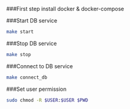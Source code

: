 ###First step install docker & docker-compose

###Start DB service 
```bash
make start
```

###Stop DB service 
```bash
make stop
```

###Connect to DB service 
```bash
make connect_db
```

###Set user permission
```bash
sudo chmod -R $USER:$USER $PWD
```